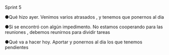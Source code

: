 Sprint 5

●Qué hizo ayer.
Venimos varios atrasados , y tenemos que ponernos al dia

●Si se encontró con algún impedimento.
No estamos cooperando para las reuniones , debemos reunirnos para dividir tareas

●Qué va a hacer hoy.
Aportar y ponernos al dia los que tenemos pendientes
